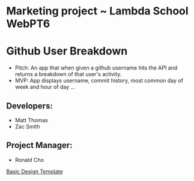 # Marketing project ~ Lambda School WebPT6
# Github User Breakdown
* Pitch: An app that when given a github username hits the API and returns a breakdown of that user's activity.
* MVP: App displays username, commit history, most common day of week and hour of day ...


## Developers: 
* Matt Thomas 
* Zac Smith
## Project Manager:
* Ronald Cho


[Basic Design Template](https://www.fluidui.com/editor/live/preview/cF9pcUxMdHBYaTdhMmlvZ3kwT1QxVml2aEs1QWVaNkZ2UA==)


